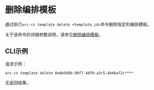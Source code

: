 # 删除编排模板

通过执行`arc-cs template delete <template_id>`命令删除指定的编排模板。

关于该命令的详细参数说明，请参见[删除编排模板](/intl.zh-CN/API参考/应用/删除编排模板.md)。

## CLI示例

请求示例：

```
arc-cs template delete 6e0e568b-90f7-48f0-a3c5-444baf2c****
```

无返回结果。

